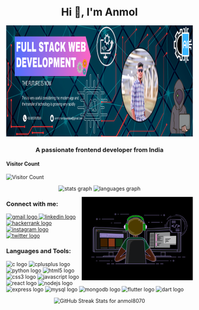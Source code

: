 <h1 align="center">Hi 👋, I'm Anmol</h1>

<div align="center"> <img src="https://github.com/anmol8070/anmol8070/blob/main/_LinkedIn%20Banner.png" width="2000" height="300"> </div>

<h3 align="center">A passionate frontend developer from India</h3>

#### **Visitor Count**
![Visitor Count](https://profile-counter.glitch.me/{anmol8070}/count.svg)


<div align="center">
  <img src="https://github-readme-stats.vercel.app/api?username=anmol8070&hide_title=false&hide_rank=false&show_icons=true&include_all_commits=true&count_private=true&disable_animations=false&theme=dracula&locale=en&hide_border=false" height="150" alt="stats graph" />
  <img src="https://github-readme-stats.vercel.app/api/top-langs?username=anmol8070&locale=en&hide_title=false&layout=compact&card_width=320&langs_count=5&theme=dracula&hide_border=false" height="150" alt="languages graph" />
  
<img align="right" alt="Coding" width="300" 
src="https://raw.githubusercontent.com/devSouvik/devSouvik/master/gif3.gif" 
style="filter: invert(1) hue-rotate(180deg);">

</div>

<h3 align="left">Connect with me:</h3>
<div align="left">
  <a href="mailto:anmolnandavadekar@gmail.com" target="_blank">
    <img src="https://img.shields.io/static/v1?message=Gmail&logo=gmail&label=&color=D14836&logoColor=white&labelColor=&style=for-the-badge" height="35" alt="gmail logo" />
  </a>
  <a href="https://www.linkedin.com/in/anmol-nandavadekar-263b8b257/" target="_blank">
    <img src="https://img.shields.io/static/v1?message=LinkedIn&logo=linkedin&label=&color=0077B5&logoColor=white&labelColor=&style=for-the-badge" height="35" alt="linkedin logo" />
  </a>
  <a href="https://www.hackerrank.com/anmolnandavadekar" target="_blank">
    <img src="https://img.shields.io/static/v1?message=HackerRank&logo=hackerrank&label=&color=2EC866&logoColor=white&labelColor=&style=for-the-badge" height="35" alt="hackerrank logo" />
  </a>
  <a href="https://www.instagram.com/__anm0l____" target="_blank">
    <img src="https://img.shields.io/static/v1?message=Instagram&logo=instagram&label=&color=E4405F&logoColor=white&labelColor=&style=for-the-badge" height="35" alt="instagram logo" />
  </a>
  <a href="https://twitter.com/@anandavade3086" target="_blank">
    <img src="https://img.shields.io/static/v1?message=Twitter&logo=twitter&label=&color=1DA1F2&logoColor=white&labelColor=&style=for-the-badge" height="35" alt="twitter logo" />
  </a>
</div>

<h3 align="left">Languages and Tools:</h3>
<div align="left">
  <img src="https://skillicons.dev/icons?i=c" height="32" alt="c logo" />
  <img src="https://skillicons.dev/icons?i=cpp" height="32" alt="cplusplus logo" />
  <img src="https://cdn.jsdelivr.net/gh/devicons/devicon/icons/python/python-original.svg" height="32" alt="python logo" />
  <img src="https://skillicons.dev/icons?i=html" height="32" alt="html5 logo" />
  <img src="https://skillicons.dev/icons?i=css" height="32" alt="css3 logo" />
  <img src="https://cdn.jsdelivr.net/gh/devicons/devicon/icons/javascript/javascript-original.svg" height="32" alt="javascript logo" />
  <img src="https://skillicons.dev/icons?i=react" height="32" alt="react logo" />
  <img src="https://cdn.jsdelivr.net/gh/devicons/devicon/icons/nodejs/nodejs-original.svg" height="32" alt="nodejs logo" />
  <img src="https://skillicons.dev/icons?i=express" height="32" alt="express logo" />
  <img src="https://cdn.simpleicons.org/mysql/4479A1" height="32" alt="mysql logo" />
  <img src="https://skillicons.dev/icons?i=mongodb" height="32" alt="mongodb logo" />
  <img src="https://skillicons.dev/icons?i=flutter" height="32" alt="flutter logo" />
  <img src="https://cdn.jsdelivr.net/gh/devicons/devicon/icons/dart/dart-original.svg" height="32" alt="dart logo" />
</div>

<p align="center">
    <img src="https://github-readme-streak-stats.herokuapp.com/?user=anmol8070" alt="GitHub Streak Stats for anmol8070">
</p>


